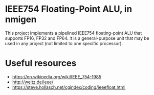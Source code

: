 # IEEE754 Floating-Point ALU, in nmigen

This project implements a pipelined IEEE754 floating-point ALU that
supports FP16, FP32 and FP64.  It is a general-purpose unit that
may be used in any project (not limited to one specific processor).

# Useful resources

* https://en.wikipedia.org/wiki/IEEE_754-1985
* http://weitz.de/ieee/
* https://steve.hollasch.net/cgindex/coding/ieeefloat.html
